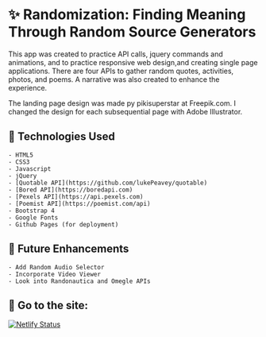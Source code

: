 # ✨ Randomization: Finding Meaning Through Random Source Generators

This app was created to practice API calls, jquery commands and animations, and to practice responsive web design,and creating single page applications. There are four APIs to gather random quotes, activities, photos, and poems. A narrative was also created to enhance the experience.

The landing page design was made py pikisuperstar at Freepik.com. I changed the design for each subsequential page with Adobe Illustrator.

## 🔌 Technologies Used

    - HTML5
    - CSS3
    - Javascript
    - jQuery
    - [Quotable API](https://github.com/lukePeavey/quotable)
    - [Bored API](https://boredapi.com)
    - [Pexels API](https://api.pexels.com)
    - [Poemist API](https://poemist.com/api)
    - Bootstrap 4
    - Google Fonts
    - Github Pages (for deployment)

## 🚀 Future Enhancements

    - Add Random Audio Selector
    - Incorporate Video Viewer
    - Look into Randonautica and Omegle APIs

## 🌟 Go to the site:

[![Netlify Status](https://api.netlify.com/api/v1/badges/e0073bbb-f5f5-4e60-a125-bd5713fac024/deploy-status)](https://app.netlify.com/sites/randomization/deploys)
